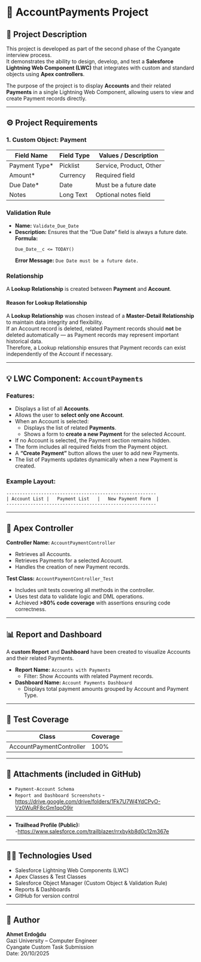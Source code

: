 # 🧩 AccountPayments Project

## 📘 Project Description

This project is developed as part of the second phase of the Cyangate interview process.  
It demonstrates the ability to design, develop, and test a **Salesforce Lightning Web Component (LWC)** that integrates with custom and standard objects using **Apex controllers**.

The purpose of the project is to display **Accounts** and their related **Payments** in a single Lightning Web Component, allowing users to view and create Payment records directly.

---

## ⚙️ Project Requirements

### 1. Custom Object: **Payment**

| Field Name   | Field Type | Values / Description |
|---------------|-------------|----------------------|
| Payment Type* | Picklist | Service, Product, Other |
| Amount* | Currency | Required field |
| Due Date* | Date | Must be a future date |
| Notes | Long Text | Optional notes field |

### Validation Rule
- **Name:** `Validate_Due_Date`
- **Description:** Ensures that the “Due Date” field is always a future date.  
  **Formula:**  
  ``` 
  Due_Date__c <= TODAY()
  ```  
  **Error Message:** `Due Date must be a future date.`

### Relationship
A **Lookup Relationship** is created between **Payment** and **Account**.

#### Reason for Lookup Relationship
A **Lookup Relationship** was chosen instead of a **Master-Detail Relationship** to maintain data integrity and flexibility.  
If an Account record is deleted, related Payment records should **not** be deleted automatically — as Payment records may represent important historical data.  
Therefore, a Lookup relationship ensures that Payment records can exist independently of the Account if necessary.

---

## 💡 LWC Component: `AccountPayments`

### Features:
- Displays a list of all **Accounts**.
- Allows the user to **select only one Account**.
- When an Account is selected:
  - Displays the list of related **Payments**.
  - Shows a form to **create a new Payment** for the selected Account.
- If no Account is selected, the Payment section remains hidden.
- The form includes all required fields from the Payment object.
- A **“Create Payment”** button allows the user to add new Payments.
- The list of Payments updates dynamically when a new Payment is created.

### Example Layout:
```
--------------------------------------------------------
| Account List |   Payment List   |   New Payment Form  |
--------------------------------------------------------
```

---

## 🧠 Apex Controller

**Controller Name:** `AccountPaymentController`  
- Retrieves all Accounts.
- Retrieves Payments for a selected Account.
- Handles the creation of new Payment records.

**Test Class:** `AccountPaymentController_Test`  
- Includes unit tests covering all methods in the controller.
- Uses test data to validate logic and DML operations.
- Achieved **>80% code coverage** with assertions ensuring code correctness.

---

## 📊 Report and Dashboard

A **custom Report** and **Dashboard** have been created to visualize Accounts and their related Payments.

- **Report Name:** `Accounts with Payments`
  - Filter: Show Accounts with related Payment records.
- **Dashboard Name:** `Account Payments Dashboard`
  - Displays total payment amounts grouped by Account and Payment Type.

---

## 🧪 Test Coverage

| Class | Coverage |
|--------|-----------|
| AccountPaymentController | 100% |

---

## 📸 Attachments (included in GitHub)
- `Payment-Account Schema` 
- `Report and Dashboard Screenshots`
-https://drive.google.com/drive/folders/1Fk7U7W4YdCPyO-Vz0WuRF8cGm1qoO9ir

---



- **Trailhead Profile (Public):**  
-https://www.salesforce.com/trailblazer/rrxbykb8d0c12m367e

---

## 🧑‍💻 Technologies Used
- Salesforce Lightning Web Components (LWC)
- Apex Classes & Test Classes
- Salesforce Object Manager (Custom Object & Validation Rule)
- Reports & Dashboards
- GitHub for version control

---

## 🏁 Author
**Ahmet Erdoğdu**  
Gazi University – Computer Engineer  
Cyangate Custom Task Submission  
Date: 20/10/2025  

